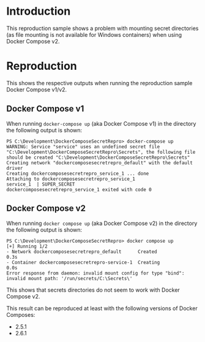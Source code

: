 # Introduction

This reproduction sample shows a problem with mounting secret directories (as file mounting is not available for Windows containers) when using Docker Compose v2.

# Reproduction

This shows the respective outputs when running the reproduction sample Docker Compose v1/v2.

## Docker Compose v1

When running `docker-compose up` (aka Docker Compose v1) in the directory the following output is shown:
```
PS C:\Development\DockerComposeSecretRepro> docker-compose up
WARNING: Service "service" uses an undefined secret file "C:\Development\DockerComposeSecretRepro\Secrets", the following file should be created "C:\Development\DockerComposeSecretRepro\Secrets"
Creating network "dockercomposesecretrepro_default" with the default driver
Creating dockercomposesecretrepro_service_1 ... done
Attaching to dockercomposesecretrepro_service_1
service_1  | SUPER_SECRET
dockercomposesecretrepro_service_1 exited with code 0
```

## Docker Compose v2

When running `docker compose up` (aka Docker Compose v2) in the directory the following output is shown:
```
PS C:\Development\DockerComposeSecretRepro> docker compose up
[+] Running 1/2
- Network dockercomposesecretrepro_default      Created                                                           0.3s
- Container dockercomposesecretrepro-service-1  Creating                                                          0.0s
Error response from daemon: invalid mount config for type "bind": invalid mount path: '/run/secrets/C:\Secrets\'
```

This shows that secrets directories do not seem to work with Docker Compose v2.

This result can be reproduced at least with the following versions of Docker Composes:
* 2.5.1
* 2.6.1
